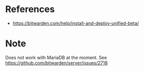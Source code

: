# References

- https://bitwarden.com/help/install-and-deploy-unified-beta/

# Note

Does not work with MariaDB at the moment. See https://github.com/bitwarden/server/issues/2718
